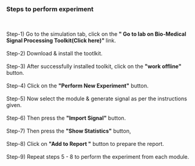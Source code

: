 ### Steps to perform experiment
<br>

Step-1) Go to the simulation tab, click on the  <b>" Go to lab on Bio-Medical Signal Processing Toolkit(Click here)" </b> link.<br><br>
Step-2) Download & install  the tootlkit. <br><br>
Step-3) After successfully installed toolkit, click on the <b>"work offline"</b>  button.<br><br>
Step-4) Click on the <b>"Perform New Experiment"</b>  button.<br><br>
Step-5) Now select the module & generate signal as per the instructions given.<br><br>
Step-6) Then press the <b>"Import Signal"</b> button.<br><br>
Step-7) Then press the <b>"Show Statistics"</b> button,<br><br>
Step-8) Click on <b>"Add to Report "</b> button to prepare the report.<br><br>
Step-9) Repeat steps 5 - 8 to perform the experiment from each module.<br><br>

